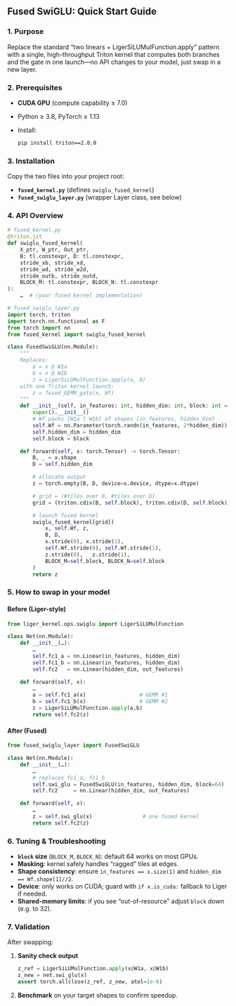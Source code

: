 ## Fused SwiGLU: Quick Start Guide

### 1. Purpose

Replace the standard “two linears + LigerSiLUMulFunction.apply” pattern with a single, high-throughput Triton kernel that computes both branches and the gate in one launch—no API changes to your model, just swap in a new layer.

### 2. Prerequisites

* **CUDA GPU** (compute capability ≥ 7.0)
* Python ≥ 3.8, PyTorch ≥ 1.13
* Install:

  ```bash
  pip install triton==2.0.0
  ```

### 3. Installation

Copy the two files into your project root:

* **`fused_kernel.py`** (defines `swiglu_fused_kernel`)
* **`fused_swiglu_layer.py`** (wrapper Layer class, see below)

### 4. API Overview

```python
# fused_kernel.py
@triton.jit
def swiglu_fused_kernel(
    X_ptr, W_ptr, Out_ptr,
    B: tl.constexpr, D: tl.constexpr,
    stride_xb, stride_xd,
    stride_wd, stride_w2d,
    stride_outb, stride_outd,
    BLOCK_M: tl.constexpr, BLOCK_N: tl.constexpr
):
    …  # (your fused kernel implementation)
```

```python
# fused_swiglu_layer.py
import torch, triton
import torch.nn.functional as F
from torch import nn
from fused_kernel import swiglu_fused_kernel

class FusedSwiGLU(nn.Module):
    """
    Replaces:
        a = x @ W1a
        b = x @ W1b
        z = LigerSiLUMulFunction.apply(a, b)
    with one Triton kernel launch:
        z = fused_GEMM_gate(x, Wf)
    """
    def __init__(self, in_features: int, hidden_dim: int, block: int = 64):
        super().__init__()
        # Wf packs [W1a | W1b] of shapes [in_features, hidden_dim]
        self.Wf = nn.Parameter(torch.randn(in_features, 2*hidden_dim))
        self.hidden_dim = hidden_dim
        self.block = block

    def forward(self, x: torch.Tensor) -> torch.Tensor:
        B, _ = x.shape
        D = self.hidden_dim

        # allocate output
        z = torch.empty(B, D, device=x.device, dtype=x.dtype)

        # grid = (#tiles over B, #tiles over D)
        grid = (triton.cdiv(B, self.block), triton.cdiv(D, self.block))

        # launch fused kernel
        swiglu_fused_kernel[grid](
            x, self.Wf, z,
            B, D,
            x.stride(0), x.stride(1),
            self.Wf.stride(0), self.Wf.stride(1),
            z.stride(0),   z.stride(1),
            BLOCK_M=self.block, BLOCK_N=self.block
        )
        return z
```

### 5. How to swap in your model

#### **Before** (Liger-style)

```python
from liger_kernel.ops.swiglu import LigerSiLUMulFunction

class Net(nn.Module):
    def __init__(…):
        …
        self.fc1_a = nn.Linear(in_features, hidden_dim)
        self.fc1_b = nn.Linear(in_features, hidden_dim)
        self.fc2   = nn.Linear(hidden_dim, out_features)

    def forward(self, x):
        …
        a = self.fc1_a(x)                 # GEMM #1
        b = self.fc1_b(x)                 # GEMM #2
        z = LigerSiLUMulFunction.apply(a,b)
        return self.fc2(z)
```

#### **After** (Fused)

```python
from fused_swiglu_layer import FusedSwiGLU

class Net(nn.Module):
    def __init__(…):
        …
        # replaces fc1_a, fc1_b
        self.swi_glu = FusedSwiGLU(in_features, hidden_dim, block=64)
        self.fc2     = nn.Linear(hidden_dim, out_features)

    def forward(self, x):
        …
        z = self.swi_glu(x)                # one fused kernel
        return self.fc2(z)
```

### 6. Tuning & Troubleshooting

* **`block` size** (`BLOCK_M`, `BLOCK_N`): default 64 works on most GPUs.
* **Masking**: kernel safely handles “ragged” tiles at edges.
* **Shape consistency**: ensure `in_features == x.size(1)` and `hidden_dim == Wf.shape[1]//2`.
* **Device**: only works on CUDA; guard with `if x.is_cuda:` fallback to Liger if needed.
* **Shared-memory limits**: if you see “out-of-resource” adjust `block` down (e.g. to 32).

### 7. Validation

After swapping:

1. **Sanity check output**

   ```python
   z_ref = LigerSiLUMulFunction.apply(x@W1a, x@W1b)
   z_new = net.swi_glu(x)
   assert torch.allclose(z_ref, z_new, atol=1e-6)
   ```
2. **Benchmark** on your target shapes to confirm speedup.
